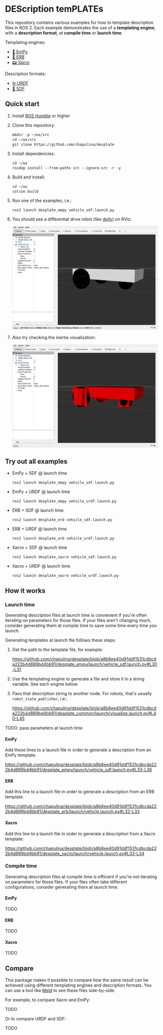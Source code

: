 # DEScription temPLATEs

This repository contains various examples for how to template
description files in ROS 2. Each example demonstrates the
use of a **templating engine**, with a **description format**,
at **compile time** or **launch time**.

Templating engines:

* [🐍 EmPy](https://pypi.org/project/empy/)
* [💎 ERB](https://docs.ruby-lang.org/en/2.3.0/ERB.html)
* [📟 Xacro](http://wiki.ros.org/xacro)

Description formats:

* [🌐 URDF](https://wiki.ros.org/urdf)
* [🌱 SDF](http://sdformat.org/)

## Quick start

1. Install [ROS Humble](https://docs.ros.org/en/humble/Installation.html) or higher

1. Clone this repository:

    ```
    mkdir -p ~/ws/src
    cd ~/ws/src
    git clone https://github.com/chapulina/desplate
    ```

1. Install dependencies:

    ```
    cd ~/ws
    rosdep install --from-paths src --ignore-src -r -y
    ```

1. Build and install:

    ```
    cd ~/ws
    colcon build
    ```

1. Run one of the examples, i.e.:

    ```
    ros2 launch desplate_empy vehicle_sdf.launch.py
    ```

1. You should see a differential drive robot (like [dolly](https://github.com/chapulina/dolly)) on RViz:

    ![vehicle_rviz](images/vehicle_rviz.png)

1. Also try checking the inertia visualization:

    ![vehicle_rviz](images/vehicle_rviz_inertia.png)

## Try out all examples

* EmPy + SDF @ launch time

    ```
    ros2 launch desplate_empy vehicle_sdf.launch.py
    ```

* EmPy + URDF @ launch time

    ```
    ros2 launch desplate_empy vehicle_urdf.launch.py
    ```

* ERB + SDF @ launch time

    ```
    ros2 launch desplate_erb vehicle_sdf.launch.py
    ```

* ERB + URDF @ launch time

    ```
    ros2 launch desplate_erb vehicle_urdf.launch.py
    ```

* Xacro + SDF @ launch time

    ```
    ros2 launch desplate_xacro vehicle_sdf.launch.py
    ```

* Xacro + URDF @ launch time

    ```
    ros2 launch desplate_xacro vehicle_urdf.launch.py
    ```

## How it works

### Launch time

Generating description files at launch time is convenient if you're often
iterating on parameters for those files. If your files aren't changing much,
consider generating them at compile time to save some time every time you
launch.

Generating templates at launch file follows these steps:

1. Get the path to the template file, for example:

    https://github.com/chapulina/desplate/blob/a8b8ee40d91ddf1531cdbcda222b4d889bd4bb91/desplate_empy/launch/vehicle_sdf.launch.py#L30-L31

1. Use the templating engine to generate a file and store it in a string variable.
   See each engine below.

1. Pass that description string to another node. For robots, that's usually
   `robot_state_publisher`, i.e.:

    https://github.com/chapulina/desplate/blob/a8b8ee40d91ddf1531cdbcda222b4d889bd4bb91/desplate_common/launch/visualize.launch.py#L40-L45

TODO: pass parameters at launch time

#### EmPy

Add these lines to a launch file in order to generate a description from an
EmPy template:

https://github.com/chapulina/desplate/blob/a8b8ee40d91ddf1531cdbcda222b4d889bd4bb91/desplate_empy/launch/vehicle_sdf.launch.py#L33-L36

#### ERB

Add this line to a launch file in order to generate a description from an
ERB template:

https://github.com/chapulina/desplate/blob/a8b8ee40d91ddf1531cdbcda222b4d889bd4bb91/desplate_erb/launch/vehicle.launch.py#L32-L33

#### Xacro

Add this line to a launch file in order to generate a description from a
Xacro template:

https://github.com/chapulina/desplate/blob/a8b8ee40d91ddf1531cdbcda222b4d889bd4bb91/desplate_xacro/launch/vehicle.launch.py#L33-L34

### Compile time

Generating description files at compile time is efficient if you're not
iterating on parameters for those files. If your files often take different
configurations, consider generating them at launch time.

#### EmPy

TODO

#### ERB

TODO

#### Xacro

TODO

## Compare

This package makes it possible to compare how the same result can be achieved
using different templating engines and description formats. You can use a tool
like [Meld](https://meldmerge.org/) to see these files side-by-side.

For example, to compare Xacro and EmPy:

TODO

Or to compare URDF and SDF:

TODO



